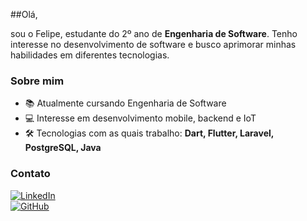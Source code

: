 ##Olá, 

sou o Felipe, estudante do 2º ano de **Engenharia de Software**. Tenho interesse no desenvolvimento de software e busco aprimorar minhas habilidades em diferentes tecnologias.

### Sobre mim
- 📚 Atualmente cursando Engenharia de Software
- 💻 Interesse em desenvolvimento mobile, backend e IoT
- 🛠 Tecnologias com as quais trabalho: **Dart, Flutter, Laravel, PostgreSQL, Java**

### Contato
[![LinkedIn](https://img.shields.io/badge/LinkedIn-000?style=for-the-badge&logo=linkedin&logoColor=0A66C2)](https://www.linkedin.com/in/seu-perfil)  
[![GitHub](https://img.shields.io/badge/GitHub-000?style=for-the-badge&logo=github)](https://github.com/seu-usuario)  
